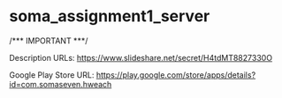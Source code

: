 # soma_assignment1_server

/*** IMPORTANT ***/

Description URLs: https://www.slideshare.net/secret/H4tdMT8827330O

Google Play Store URL: https://play.google.com/store/apps/details?id=com.somaseven.hweach
